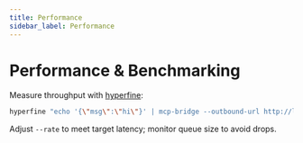 ```yaml
---
title: Performance
sidebar_label: Performance
---
```


# Performance & Benchmarking

Measure throughput with [hyperfine](https://github.com/sharkdp/hyperfine):
```bash
hyperfine "echo '{\"msg\":\"hi\"}' | mcp-bridge --outbound-url http://localhost:8000"
```
Adjust `--rate` to meet target latency; monitor queue size to avoid drops.
